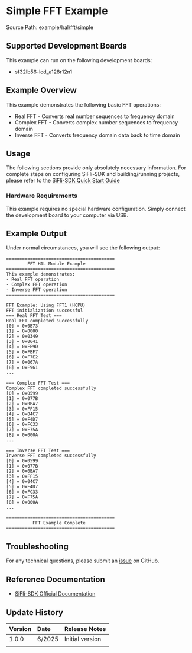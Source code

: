 # Simple FFT Example

Source Path: example/hal/fft/simple

## Supported Development Boards
This example can run on the following development boards:
- sf32lb56-lcd_a128r12n1

## Example Overview

This example demonstrates the following basic FFT operations:
- Real FFT - Converts real number sequences to frequency domain
- Complex FFT - Converts complex number sequences to frequency domain
- Inverse FFT - Converts frequency domain data back to time domain

## Usage

The following sections provide only absolutely necessary information. For complete steps on configuring SiFli-SDK and building/running projects, please refer to the [SiFli-SDK Quick Start Guide](https://docs.sifli.com/projects/sdk/latest/sf32lb52x/quickstart/index.html)

### Hardware Requirements
This example requires no special hardware configuration. Simply connect the development board to your computer via USB.

## Example Output

Under normal circumstances, you will see the following output:

```log
=========================================
        FFT HAL Module Example          
=========================================
This example demonstrates:
- Real FFT operation
- Complex FFT operation
- Inverse FFT operation
=========================================

FFT Example: Using FFT1 (HCPU)
FFT initialization successful
=== Real FFT Test ===
Real FFT completed successfully
[0] = 0x0B73
[1] = 0x0000
[2] = 0x0349
[3] = 0x0641
[4] = 0xFE9D
[5] = 0xFBF7
[6] = 0xF7E2
[7] = 0x067A
[8] = 0xF961
...

=== Complex FFT Test ===
Complex FFT completed successfully
[0] = 0x0599
[1] = 0x077B
[2] = 0x0BA7
[3] = 0xFF15
[4] = 0x04C7
[5] = 0xF4D7
[6] = 0xFC33
[7] = 0xF75A
[8] = 0x000A
...

=== Inverse FFT Test ===
Inverse FFT completed successfully
[0] = 0x0599
[1] = 0x077B
[2] = 0x0BA7
[3] = 0xFF15
[4] = 0x04C7
[5] = 0xF4D7
[6] = 0xFC33
[7] = 0xF75A
[8] = 0x000A
...

=========================================
          FFT Example Complete          
=========================================
```

## Troubleshooting

For any technical questions, please submit an [issue](https://github.com/OpenSiFli/SiFli-SDK/issues) on GitHub.

## Reference Documentation

- [SiFli-SDK Official Documentation](https://docs.sifli.com/)

## Update History
| Version | Date    | Release Notes |
|:--------|:--------|:--------------|
| 1.0.0   | 6/2025  | Initial version |
|         |         |               |